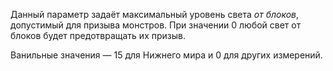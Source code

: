 Данный параметр задаёт максимальный уровень света _от блоков_, допустимый для призыва монстров. При значении 0 любой свет от блоков будет предотвращать их призыв.

Ванильные значения — 15 для Нижнего мира и 0 для других измерений.

